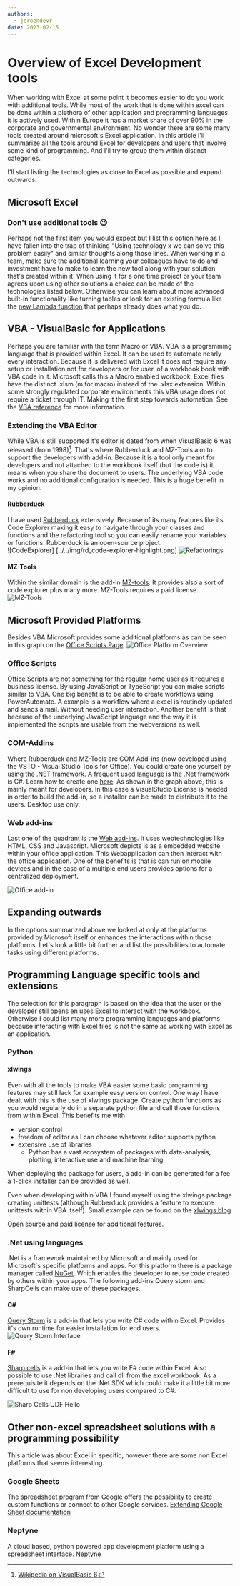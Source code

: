 ```yaml
---
authors:
  - jeroendevr
date: 2023-02-15
---
```


# Overview of Excel Development tools

When working with Excel at some point it becomes easier to do you work with additional tools. While most of the work that is done within excel can be done within a plethora of other application and programming languages it is actively used. Within Europe it has a market share of over 90% in the corporate and governmental environment. No wonder there are some many tools created around microsoft's Excel application. In this article I'll summarize all the tools around Excel for developers and users that involve some kind of programming. And I'll try to group them within distinct categories. 

I'll start listing the technologies as close to Excel as possible and expand outwards.
<!-- more -->
## Microsoft Excel
### Don't use additional tools 😉
Perhaps not the first item you would expect but I list this option here as I have fallen into the trap of thinking "Using technology x we can solve this problem easily" and similar thoughts along those lines. When working in a team, make sure the additional learning your colleagues have to do and investment have to make to learn the new tool along with your solution that's created within it. When using it for a one time project or your team agrees upon using other solutions a choice can be made of the technologies listed below. Otherwise you can learn about more advanced built-in functionality like turning tables or look for an existing formula like the [new Lambda function](https://support.microsoft.com/en-us/office/lambda-function-bd212d27-1cd1-4321-a34a-ccbf254b8b67) that perhaps already does what you do. 

## VBA - VisualBasic for Applications
Perhaps you are familiar with the term Macro or VBA. VBA is a programming language that is provided within Excel. It can be used to automate nearly every interaction. Because it is delivered with Excel it does not require any setup or installation not for developers or for user.  of a workbook book with VBA code in it. Microsoft calls this a Macro enabled workbook. Excel files have the distinct .xlsm (m for macro) instead of the .xlsx extension. Within some strongly regulated corporate environments this VBA usage does not require a ticket through IT. Making it the first step towards automation. 
See the [VBA reference](https://learn.microsoft.com/en-us/office/vba/) for more information.

### Extending the VBA Editor
While VBA is still supported it's editor is dated from when VisualBasic 6 was released (from 1998)[^1]. That's where Rubberduck and MZ-Tools aim to support the developers with add-in. Because it is a tool only meant for developers and not attached to the workbook itself (but the code is) it means when you share the document to users. The underlying VBA code works and no additional configuration is needed. This is a huge benefit in my opinion. 


#### Rubberduck
 I have used [Rubberduck](https://rubberduckvba.com) extensively. Because of its many features like its Code Explorer making it easy to navigate through your classes and functions and the refactoring tool so you can easily rename your variables or functions. Rubberduck is an open-source project.  
![CodeExplorer] [../../img/rd_code-explorer-highlight.png]
![Refactorings](../../img/rd_refactorings-highlight.png)


#### MZ-Tools
Within the similar domain is the add-in [MZ-tools](https://www.mztools.com). It provides also a sort of code explorer plus many more. MZ-Tools requires a paid license. 
![MZ-Tools](../../img/mztools8vba_original.png)

## Microsoft Provided Platforms 
Besides VBA Microsoft provides some additional platforms as can be seen in this graph on the [Office Scripts Page](https://learn.microsoft.com/en-us/office/dev/scripts/resources/add-ins-differences).
![Office Platform Overview](../../img/ms_office-programmability-diagram.png)

### Office Scripts
[Office Scripts](https://learn.microsoft.com/en-us/office/dev/scripts/overview/excel) are not something for the regular home user as it requires a business license. By using JavaScript or TypeScript you can make scripts similar to VBA. One big benefit is to be able to create workflows using PowerAutomate. A example is a workflow where a excel is routinely updated and sends a mail. Without needing user interaction. Another benefit is that because of the underlying JavaScript language and the way it is implemented the scripts are usable from the webversions as well. 

### COM-Addins 
Where Rubberduck and MZ-Tools are COM Add-ins (now developed using the VSTO - Visual Studio Tools for Office). You could create one yourself by using the .NET framework. A frequent used language is the .Net framework is C#. Learn how to create one [here](https://learn.microsoft.com/en-us/visualstudio/vsto/create-vsto-add-ins-for-office-by-using-visual-studio?view=vs-2022). As shown in the graph above, this is mainly meant for developers. In this case a VisualStudio License is needed in order to build the add-in, so a installer can be made to distribute it to the users. Desktop use only.

### Web add-ins 
Last one of the quadrant is the [Web add-ins](https://learn.microsoft.com/en-us/office/dev/add-ins/). It uses webtechnologies like HTML, CSS and Javascript. Microsoft depicts is as a embedded website within your office application. This Webapplication can then interact with the office application. One of the benefits is that is can run on mobile devices and in the case of a multiple end users provides options for a centralized deployment. 

![Office add-in](../../img/ms_addins-overview.png)

## Expanding outwards
In the options summarized above we looked at only at the platforms provided by Microsoft itself or enhances the interactions within those platforms. Let's look a little bit further and list the possibilities to automate tasks using different platforms. 

## Programming Language specific tools and extensions
The selection for this paragraph is based on the idea that the user or the developer still opens en uses Excel to interact with the workbook. Otherwise I could list many more programming languages and platforms because interacting with Excel files is not the same as working with Excel as an application. 


### Python
#### xlwings
Even with all the tools to make VBA easier some basic programming features may still lack for example easy version control. One way I have dealt with this is the use of xlwings package. Create python functions as you would regularly do in a separate python file and call those functions from within Excel. This benefits me with 
- version control
- freedom of editor as I can choose whatever editor supports python
- extensive use of libraries
  - Python has a vast ecosystem of packages with data-analysis, plotting, interactive use and machine learning

When deploying the package for users, a add-in can be generated for a fee a 1-click installer can be provided as well. 

Even when developing within VBA I found myself using the xlwings package creating unittests (although Rubberduck provides a feature to execute unittests within VBA itself). Small example can be found on the [xlwings blog](https://www.xlwings.org/blog/unittests-for-microsoft-excel)

Open source and paid license for additional features. 

### .Net using languages
.Net is a framework maintained by Microsoft and mainly used for Microsoft`s specific platforms and apps. For this platform there is a package manager called [NuGet](https://www.nuget.org). Which enables the developer to reuse code created by others within your apps. The following add-ins Query storm and SharpCells can make use of these packages. 

#### C#
[Query Storm](https://querystorm.com) is a add-in that lets you write C# code within Excel. Provides it's own runtime for easier installation for end users. 
![Query Storm Interface](../../img/cs_querying.gif)

#### F#
[Sharp cells](https://www.sharpcells.com) is a add-in that lets you write F# code within Excel. Also possible to use .Net libraries and call dll from the excel workbook. As a prerequisite it depends on the .Net SDK which could make it a little bit more difficult to use for non developing users compared to C#.

![Sharp Cells UDF Hello](../../img/sc_udf_hello.gif)


## Other non-excel spreadsheet solutions with a programming possibility
This article was about Excel in specific, however there are some non Excel platforms that seems interesting. 
### Google Sheets
The spreadsheet program from Google offers the possibility to create custom functions or connect to other Google services. [Extending Google Sheet documentation](https://developers.google.com/apps-script/guides/sheets)

### Neptyne
A cloud based, python powered app development platform using a spreadsheet interface. [Neptyne](https://www.neptyne.com)



[^1]: [Wikipedia on VisualBasic 6](https://en.wikipedia.org/wiki/Visual_Basic_(classic))